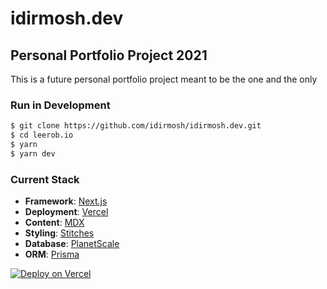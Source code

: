 # idirmosh.dev

## Personal Portfolio Project 2021

This is a future personal portfolio project meant to be the one and the only

### Run in Development

```bash
$ git clone https://github.com/idirmosh/idirmosh.dev.git
$ cd leerob.io
$ yarn
$ yarn dev
```

### Current Stack

- **Framework**: [Next.js](https://nextjs.org/)
- **Deployment**: [Vercel](https://vercel.com)
- **Content**: [MDX](https://github.com/mdx-js/mdx)
- **Styling**: [Stitches](https://stitches.dev/)
- **Database**: [PlanetScale](https://planetscale.com)
- **ORM**: [Prisma](https://prisma.io/)

[![Deploy on Vercel](https://vercel.com/button)](https://vercel.com/new/git/external?repository-url=https%3A%2F%2Fgithub.com%2Fflowidir%2Fflowidir.dev)
